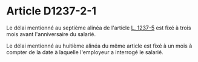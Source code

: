 # Article D1237-2-1

Le délai mentionné au septième alinéa de l'article [L. 1237-5][1] est fixé à trois mois avant l'anniversaire du salarié. 
  
  
Le délai mentionné au huitième alinéa du même article est fixé à un mois à compter de la date à laquelle l'employeur a interrogé le salarié.

 [1]: /affichCodeArticle.do?cidTexte=LEGITEXT000006072050&idArticle=LEGIARTI000006901179&dateTexte=&categorieLien=cid